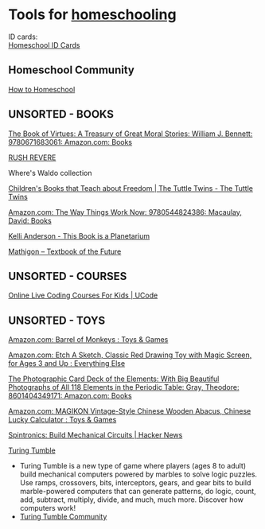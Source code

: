 
# Tools for [homeschooling](https://notageni.us/homeschool/)

ID cards:  
[Homeschool ID Cards](https://homeschoolbuyersclub.com/products/homeschool-id?variant=46655704531258)

## Homeschool Community

[How to Homeschool](https://www.howtohomeschool.com/)

## UNSORTED - BOOKS

[The Book of Virtues: A Treasury of Great Moral Stories: William J. Bennett: 9780671683061: Amazon.com: Books](https://www.amazon.com/Book-Virtues-Treasury-Great-Stories/dp/0671683063)

[RUSH REVERE](https://officialrushlimbaugh.com/rush-revere/)

Where's Waldo collection

[Children's Books that Teach about Freedom | The Tuttle Twins - The Tuttle Twins](https://tuttletwins.com/)

[Amazon.com: The Way Things Work Now: 9780544824386: Macaulay, David: Books](https://www.amazon.com/Way-Things-Work-Now/dp/0544824385)

[Kelli Anderson - This Book is a Planetarium](https://www.kellianderson.com/books/planetarium.html)

[Mathigon – Textbook of the Future](https://mathigon.org/)

## UNSORTED - COURSES

[Online Live Coding Courses For Kids | UCode](https://www.ucode.com/)

## UNSORTED - TOYS

[Amazon.com: Barrel of Monkeys : Toys & Games](https://www.amazon.com/Hasbro-10-FBA_A2042/dp/B00SXOG2DE)

[Amazon.com: Etch A Sketch, Classic Red Drawing Toy with Magic Screen, for Ages 3 and Up : Everything Else](https://www.amazon.com/Etch-A-Sketch-Classic-Red/dp/B01MTS465O)

[The Photographic Card Deck of the Elements: With Big Beautiful Photographs of All 118 Elements in the Periodic Table: Gray, Theodore: 8601404349171: Amazon.com: Books](https://www.amazon.com/Photographic-Card-Deck-Elements-Photographs/dp/1603761985)

[Amazon.com: MAGIKON Vintage-Style Chinese Wooden Abacus, Chinese Lucky Calculator : Toys & Games](https://www.amazon.com/MAGIKON-Vintage-Style-Chinese-Wooden-Calculator/dp/B00MFR41CY/)

[Spintronics: Build Mechanical Circuits | Hacker News](https://news.ycombinator.com/item?id=27222457)

[Turing Tumble](https://store.turingtumble.com/)
- Turing Tumble is a new type of game where players (ages 8 to adult) build mechanical computers powered by marbles to solve logic puzzles. Use ramps, crossovers, bits, interceptors, gears, and gear bits to build marble-powered computers that can generate patterns, do logic, count, add, subtract, multiply, divide, and much, much more. Discover how computers work!
- [Turing Tumble Community](https://community.turingtumble.com/)
